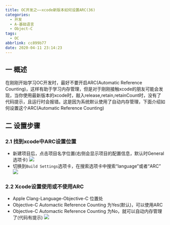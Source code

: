 ```yaml
---
title: OC开发之——xcode新版本如何设置ARC(36)
categories:
  - 开发
  - A-基础语言
  - Object-C
tags:
  - OC
abbrlink: cc899b77
date: 2020-04-11 23:14:23
---
```

## 一 概述

在刚刚开始学习OC开发时，最好不要开启ARC(Automatic Reference Counting)，这样有助于学习内存管理，但是对于刚刚接触xcode的朋友可能会发现，当你使用最新版本的xcode时，敲入release,retain,retainCount时，没有了代码提示，且运行时会报错。这是因为系统默认使用了自动内存管理，下面介绍如何设置这个ARC(Automatic Reference Counting)

<!--more-->

## 二 设置步骤

### 2.1 找到xcode中ARC设置位置

* 新建项目后，点击项目名字位置(右侧会显示项目的配置信息，默认时General选项卡)
  ![][1]
* 切换到`Build Settings`选项卡，在搜索选项卡中搜索“language”或者“ARC”
	![][2]

### 2.2 Xcode设置使用或不使用ARC

* Apple Clang-Language-Objective-C 位置处
* Objective-C Automactic Reference Counting 为Yes(默认)，可以使用ARC
* Objective-C Automactic Reference Counting 为No，就可以自动内存管理了(代码有提示)
	![][3]


[1]:https://cdn.jsdelivr.net/gh/PGzxc/CDN@master/blog-image//oc-xcode-arc-project-view.png
[2]:https://cdn.jsdelivr.net/gh/PGzxc/CDN@master/blog-image//oc-xcode-arc-buildsettings-search.png
[3]:https://cdn.jsdelivr.net/gh/PGzxc/CDN@master/blog-image//oc-xcode-arc-buildsettings-setting.png

